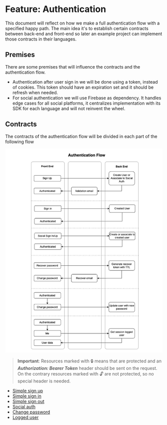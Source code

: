 # Feature: Authentication

This document will reflect on how we make a full authentication flow 
with a specified happy path. The main idea it's to establish certain
contracts between back-end and front-end so later an example project
can implement those contracts in their languages.

## Premises

There are some premises that will influence the contracts and the
authentication flow.

- Authentication after user sign in we will be done using a token, instead of cookies.
This token should have an expiration set and it should be refresh when needed.
- For social authentication we will use Firebase as dependency. It handles edge
cases for all social platforms, it centralizes implementation with its SDK for
each language and will not reinvent the wheel.

## Contracts

The contracts of the authentication flow will be divided in each part of the
following flow

![authentication_flow.jpg](authentication_flow.jpg)

>**Important**: Resources marked with 🔒 means that are protected and 
> an **_Authorization: Bearer Token_** header should be sent on the request.
> On the contrary resources marked with 🔓 are not protected, so no special
> header is needed.

- [Simple sign up](contracts/simple_sign_up.md)
- [Simple sign in](contracts/simple_sign_in.md)
- [Simple sign out](contracts/simple_sign_out.md)
- [Social auth](contracts/social_auth.md)
- [Change password](contracts/change_password.md)
- [Logged user](contracts/logged_user.md)